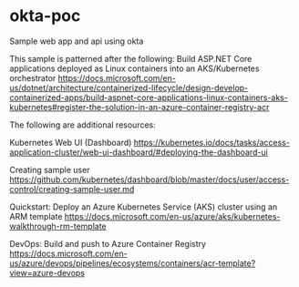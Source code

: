 # okta-poc
Sample web app and api using okta

This sample is patterned after the following:
Build ASP.NET Core applications deployed as Linux containers into an AKS/Kubernetes orchestrator
https://docs.microsoft.com/en-us/dotnet/architecture/containerized-lifecycle/design-develop-containerized-apps/build-aspnet-core-applications-linux-containers-aks-kubernetes#register-the-solution-in-an-azure-container-registry-acr

The following are additional resources:

Kubernetes Web UI (Dashboard)
https://kubernetes.io/docs/tasks/access-application-cluster/web-ui-dashboard/#deploying-the-dashboard-ui

Creating sample user
https://github.com/kubernetes/dashboard/blob/master/docs/user/access-control/creating-sample-user.md

Quickstart: Deploy an Azure Kubernetes Service (AKS) cluster using an ARM template
https://docs.microsoft.com/en-us/azure/aks/kubernetes-walkthrough-rm-template

DevOps: Build and push to Azure Container Registry
https://docs.microsoft.com/en-us/azure/devops/pipelines/ecosystems/containers/acr-template?view=azure-devops
